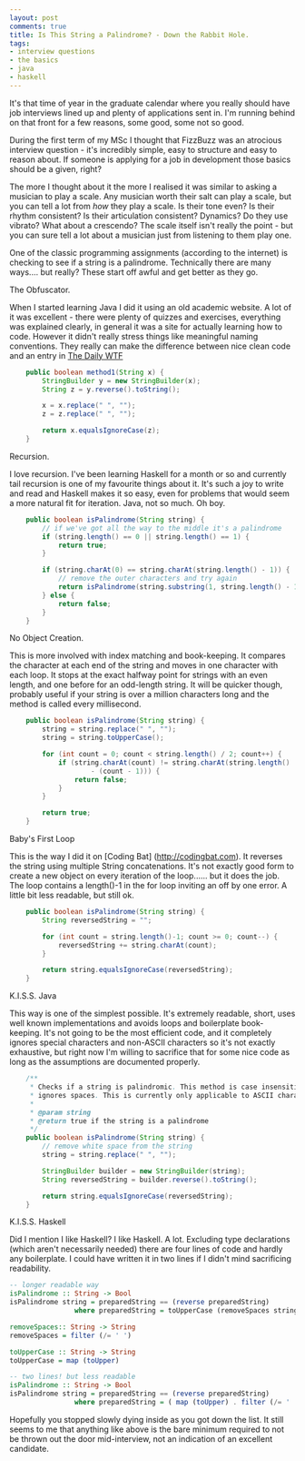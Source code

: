 ```yaml
---
layout: post
comments: true
title: Is This String a Palindrome? - Down the Rabbit Hole.
tags:
- interview questions
- the basics
- java
- haskell
---
```

It's that time of year in the graduate calendar where you really should have job interviews lined up and plenty of applications sent in. I'm running behind on that front for a few reasons, some good, some not so good.

During the first term of my MSc I thought that FizzBuzz was an atrocious interview question - it's incredibly simple, easy to structure and easy to reason about. If someone is applying for a job in development those basics should be a given, right? 

The more I thought about it the more I realised it was similar to asking a musician to play a scale. Any musician worth their salt can play a scale, but you can tell a lot from *how* they play a scale. Is their tone even? Is their rhythm consistent? Is their articulation consistent? Dynamics? Do they use vibrato? What about a crescendo? The scale itself isn't really the point - but you can sure tell a lot about a musician just from listening to them play one.

One of the classic programming assignments (according to the internet) is checking to see if a string is a palindrome. Technically there are many ways.... but really? These start off awful and get better as they go. 

The Obfuscator.

When I started learning Java I did it using an old academic website. A lot of it was excellent - there were plenty of quizzes and exercises, everything was explained clearly, in general it was a site for actually learning how to code. However it didn't really stress things like meaningful naming conventions. They really can make the difference between nice clean code and an entry in [The Daily WTF](https://thedailywtf.com) 

```java
	public boolean method1(String x) {
		StringBuilder y = new StringBuilder(x);
		String z = y.reverse().toString();

		x = x.replace(" ", "");
		z = z.replace(" ", "");

		return x.equalsIgnoreCase(z);
	}

```

Recursion.

I love recursion. I've been learning Haskell for a month or so and currently tail recursion is one of my favourite things about it. It's such a joy to write and read and Haskell makes it so easy, even for problems that would seem a more natural fit for iteration. Java, not so much. Oh boy.

```java
	public boolean isPalindrome(String string) {
		// if we've got all the way to the middle it's a palindrome
		if (string.length() == 0 || string.length() == 1) {
			return true;
		}

		if (string.charAt(0) == string.charAt(string.length() - 1)) {
			// remove the outer characters and try again
			return isPalindrome(string.substring(1, string.length() - 1));
		} else {
			return false;
		}
	}
```

No Object Creation.

This is more involved with index matching and book-keeping. It compares the character at each end of the string and moves in one character with each loop. It stops at the exact halfway point for strings with an even length, and one before for an odd-length string. It will be quicker though, probably useful if your string is over a million characters long and the method is called every millisecond. 

```java
	public boolean isPalindrome(String string) {
		string = string.replace(" ", "");
		string = string.toUpperCase();

		for (int count = 0; count < string.length() / 2; count++) {
			if (string.charAt(count) != string.charAt(string.length()
					- (count - 1))) {
				return false;
			}
		}

		return true;
	}

```

Baby's First Loop

This is the way I did it on [Coding Bat] (http://codingbat.com). It reverses the string using multiple String concatenations. It's not exactly good form to create a new object on every iteration of the loop...... but it does the job. The loop contains a length()-1 in the for loop inviting an off by one error. A little bit less readable, but still ok.

```java
	public boolean isPalindrome(String string) {
		String reversedString = "";

		for (int count = string.length()-1; count >= 0; count--) {
			reversedString += string.charAt(count);
		}

		return string.equalsIgnoreCase(reversedString);
	}
```

K.I.S.S. Java 

This way is one of the simplest possible. It's extremely readable, short, uses well known implementations and avoids loops and boilerplate book-keeping. It's not going to be the most efficient code, and it completely ignores special characters and non-ASCII characters so it's not exactly exhaustive, but right now I'm willing to sacrifice that for some nice code as long as the assumptions are documented properly.

```java
	/**
	 * Checks if a string is palindromic. This method is case insensitive and
	 * ignores spaces. This is currently only applicable to ASCII characters.
	 * 
	 * @param string
	 * @return true if the string is a palindrome
	 */
	public boolean isPalindrome(String string) {
		// remove white space from the string
		string = string.replace(" ", "");

		StringBuilder builder = new StringBuilder(string);
		String reversedString = builder.reverse().toString();

		return string.equalsIgnoreCase(reversedString);
	}

```

K.I.S.S. Haskell

Did I mention I like Haskell? I like Haskell. A lot. Excluding type declarations (which aren't necessarily needed) there are four lines of code and hardly any boilerplate. I could have written it in two lines if I didn't mind sacrificing readability.

```haskell
-- longer readable way
isPalindrome :: String -> Bool
isPalindrome string = preparedString == (reverse preparedString)
                where preparedString = toUpperCase (removeSpaces string)

removeSpaces:: String -> String
removeSpaces = filter (/= ' ')

toUpperCase :: String -> String
toUpperCase = map (toUpper) 

-- two lines! but less readable
isPalindrome :: String -> Bool
isPalindrome string = preparedString == (reverse preparedString)
                where preparedString = ( map (toUpper) . filter (/= ' ') ) string

```

Hopefully you stopped slowly dying inside as you got down the list. It still seems to me that anything like above is the bare minimum required to not be thrown out the door mid-interview, not an indication of an excellent candidate.

